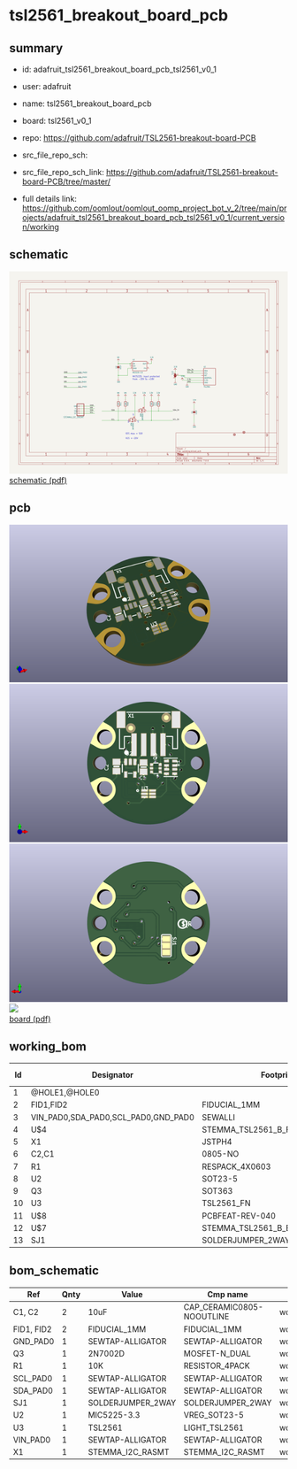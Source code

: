 # tsl2561_breakout_board_pcb
 
## summary 
* id: adafruit_tsl2561_breakout_board_pcb_tsl2561_v0_1
* user: adafruit
* name: tsl2561_breakout_board_pcb
* board: tsl2561_v0_1
* repo: https://github.com/adafruit/TSL2561-breakout-board-PCB



* src_file_repo_sch: 
* src_file_repo_sch_link: https://github.com/adafruit/TSL2561-breakout-board-PCB/tree/master/
* full details link: https://github.com/oomlout/oomlout_oomp_project_bot_v_2/tree/main/projects/adafruit_tsl2561_breakout_board_pcb_tsl2561_v0_1/current_version/working  

## schematic  
![](working_schematic_600.png)  
[schematic (pdf)](working_schematic.pdf)  

## pcb  
![](working_3d_600.png) 
![](working_3d_front_600.png)  
![](working_3d_back_600.png)  
![](working_600.png)  
[board (pdf)](working.pdf)  

## working_bom
| Id | Designator | Footprint | Quantity | Designation | Supplier and ref |  | None | 
| --- | --- | --- | --- | --- | --- | --- | --- | 
| 1 | @HOLE1,@HOLE0 |  | 2 |  |  |  | [''] | 
| 2 | FID1,FID2 | FIDUCIAL_1MM | 2 | FIDUCIAL_1MM |  |  | [''] | 
| 3 | VIN_PAD0,SDA_PAD0,SCL_PAD0,GND_PAD0 | SEWALLI | 4 | SEWTAP-ALLIGATOR |  |  | [''] | 
| 4 | U$4 | STEMMA_TSL2561_B_FRONT | 1 |  |  |  | [''] | 
| 5 | X1 | JSTPH4 | 1 | STEMMA_I2C_RASMT |  |  | [''] | 
| 6 | C2,C1 | 0805-NO | 2 | 10uF |  |  | [''] | 
| 7 | R1 | RESPACK_4X0603 | 1 | 10K |  |  | [''] | 
| 8 | U2 | SOT23-5 | 1 | MIC5225-3.3 |  |  | [''] | 
| 9 | Q3 | SOT363 | 1 | 2N7002D |  |  | [''] | 
| 10 | U3 | TSL2561_FN | 1 | TSL2561 |  |  | [''] | 
| 11 | U$8 | PCBFEAT-REV-040 | 1 |  |  |  | [''] | 
| 12 | U$7 | STEMMA_TSL2561_B_BACK | 1 |  |  |  | [''] | 
| 13 | SJ1 | SOLDERJUMPER_2WAY_OPEN_NOPASTE | 1 |  |  |  | [''] | 


## bom_schematic
| Ref | Qnty | Value | Cmp name | Footprint | Description | Vendor | DNP | 
| --- | --- | --- | --- | --- | --- | --- | --- | 
| C1, C2 | 2 | 10uF | CAP_CERAMIC0805-NOOUTLINE | working:0805-NO |  |  |  | 
| FID1, FID2 | 2 | FIDUCIAL_1MM | FIDUCIAL_1MM | working:FIDUCIAL_1MM |  |  |  | 
| GND_PAD0 | 1 | SEWTAP-ALLIGATOR | SEWTAP-ALLIGATOR | working:SEWALLI |  |  |  | 
| Q3 | 1 | 2N7002D | MOSFET-N_DUAL | working:SOT363 |  |  |  | 
| R1 | 1 | 10K | RESISTOR_4PACK | working:RESPACK_4X0603 |  |  |  | 
| SCL_PAD0 | 1 | SEWTAP-ALLIGATOR | SEWTAP-ALLIGATOR | working:SEWALLI |  |  |  | 
| SDA_PAD0 | 1 | SEWTAP-ALLIGATOR | SEWTAP-ALLIGATOR | working:SEWALLI |  |  |  | 
| SJ1 | 1 | SOLDERJUMPER_2WAY | SOLDERJUMPER_2WAY | working:SOLDERJUMPER_2WAY_OPEN_NOPASTE |  |  |  | 
| U2 | 1 | MIC5225-3.3 | VREG_SOT23-5 | working:SOT23-5 |  |  |  | 
| U3 | 1 | TSL2561 | LIGHT_TSL2561 | working:TSL2561_FN |  |  |  | 
| VIN_PAD0 | 1 | SEWTAP-ALLIGATOR | SEWTAP-ALLIGATOR | working:SEWALLI |  |  |  | 
| X1 | 1 | STEMMA_I2C_RASMT | STEMMA_I2C_RASMT | working:JSTPH4 |  |  |  | 




